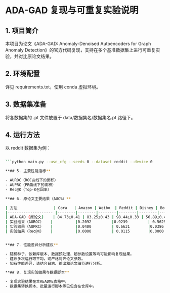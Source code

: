 # ADA-GAD 复现与可重复实验说明

## 1. 项目简介

本项目为论文《ADA-GAD: Anomaly-Denoised Autoencoders for Graph Anomaly Detection》的官方代码复现，支持在多个基准数据集上进行可重复实验，并对比原论文结果。

## 2. 环境配置

详见 requirements.txt，使用 conda 虚拟环境。

## 3. 数据集准备

将各数据集的 .pt 文件放置于 data/数据集名/数据集名.pt 路径下。

## 4. 运行方法

以 reddit 数据集为例：
```bash

```python main.py --use_cfg --seeds 0 --dataset reddit --device 0

**## 5. 主要性能指标**

- AUROC（ROC曲线下的面积）
- AUPRC（PR曲线下的面积）
- Rec@K（Top-K召回率）

**## 6. 原论文主要结果（AUC%）**

| 方法                | Cora   | Amazon | Weibo  | Reddit | Disney | Books  | Enron  |
|-------------------- |--------|--------|--------|--------|--------|--------|--------|
| ADA-GAD (原论文)    | 84.73±0.41 | 83.25±0.43 | 98.44±0.33 | 56.89±0.41 | 70.04±3.08 | 65.24±3.17 | 72.89±0.86 |
| 实验结果（AUROC）   |          |0.2092         |0.9239         | 0.5625        |         |         |         |
| 实验结果（AUPRC）   |          |0.0400         | 0.6631        |0.0386         |         |         |         |
| 实验结果（Rec@K）   |          |0.0000         | 0.0115        |0.0000         |         |         |         |


**## 7. 性能差异分析建议**

- 随机种子、依赖库版本、数据预处理、超参数设置等均可能影响复现结果。
- 建议多次运行取平均，或严格对齐论文参数。
- 如有性能差异，请结合日志、输出和论文细节进行分析。

**## 8. 复现实验结果与数据脚本**

- 复现实验结果在本README表格中。
- 数据集转换脚本、批量运行脚本等已包含在仓库中。
